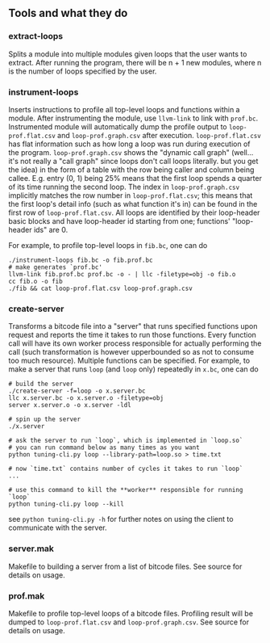 ## Tools and what they do
### extract-loops
Splits a module into multiple modules given loops that the user wants to extract. After running the program, there will be n + 1 new modules, where n is the number of loops specified by the user.
### instrument-loops
Inserts instructions to profile all top-level loops and functions within a module. After instrumenting the module, use `llvm-link` to link with `prof.bc`. Instrumented module will automatically dump the profile output to `loop-prof.flat.csv` and `loop-prof.graph.csv` after execution. `loop-prof.flat.csv` has flat information such as how long a loop was run during execution of the program. `loop-prof.graph.csv` shows the "dynamic call graph" (well... it's not really a "call graph" since loops don't call loops literally. but you get the idea) in the form of a table with the row being caller and column being callee. E.g. entry (0, 1) being 25% means that the first loop spends a quarter of its time running the second loop. The index in `loop-prof.graph.csv` implicitly matches the row number in `loop-prof.flat.csv`; this means that the first loop's detail info (such as what function it's in) can be found in the first row of `loop-prof.flat.csv`. All loops are identified by their loop-header basic blocks and have loop-header id starting from one; functions' "loop-header ids" are 0.
 
For example, to profile top-level loops in `fib.bc`, one can do
```shell
./instrument-loops fib.bc -o fib.prof.bc
# make generates `prof.bc'
llvm-link fib.prof.bc prof.bc -o - | llc -filetype=obj -o fib.o
cc fib.o -o fib
./fib && cat loop-prof.flat.csv loop-prof.graph.csv
```
### create-server
Transforms a bitcode file into a "server" that runs specified functions upon request and reports the time it takes to run those functions. Every function call will have its own worker process responsible for actually performing the call (such transformation is however upperbounded so as not to consume too much resource). Multiple functions can be specified. For example, to make a server that runs `loop` (and `loop` only) repeatedly in `x.bc`, one can do
```shell
# build the server
./create-server -f=loop -o x.server.bc
llc x.server.bc -o x.server.o -filetype=obj 
server x.server.o -o x.server -ldl

# spin up the server
./x.server

# ask the server to run `loop`, which is implemented in `loop.so`
# you can run command below as many times as you want
python tuning-cli.py loop --library-path=loop.so > time.txt

# now `time.txt` contains number of cycles it takes to run `loop`
...

# use this command to kill the **worker** responsible for running `loop`
python tuning-cli.py loop --kill
```
see `python tuning-cli.py -h` for further notes on using the client to communicate with the server.
### server.mak
Makefile to building a server from a list of bitcode files. See source for details on usage.
### prof.mak
Makefile to profile top-level loops of a bitcode files. Profiling result will be dumped to `loop-prof.flat.csv` and `loop-prof.graph.csv`. See source for details on usage.
